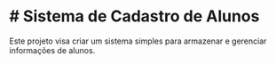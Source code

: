 # # Sistema de Cadastro de Alunos

Este projeto visa criar um sistema simples para armazenar e
gerenciar informações de alunos.
 

